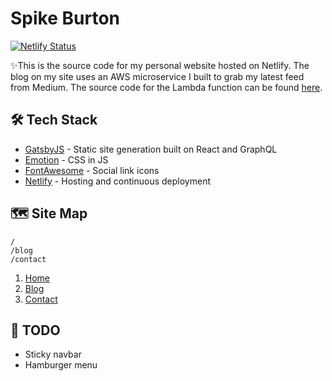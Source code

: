 # Spike Burton

[![Netlify Status](https://api.netlify.com/api/v1/badges/c56b01f1-ff1a-4122-b8a0-15032017ea8c/deploy-status)](https://app.netlify.com/sites/spikeburton/deploys)

✨This is the source code for my personal website hosted on Netlify. The blog on my site uses an AWS microservice I built to grab my latest feed from Medium. The source code for the Lambda function can be found [here](https://github.com/spikeburton/medium-parser).

## 🛠 Tech Stack

- [GatsbyJS](https://www.gatsbyjs.org/) - Static site generation built on React and GraphQL
- [Emotion](https://emotion.sh/docs/introduction) - CSS in JS
- [FontAwesome](https://fontawesome.com/) - Social link icons
- [Netlify](https://www.netlify.com/) - Hosting and continuous deployment

## 🗺 Site Map

    /
    /blog
    /contact

1. [Home](https://spikeburton.me/)
1. [Blog](https://spikeburton.me/blog)
1. [Contact](https://spikeburton.me/contact)

## 🚧 TODO

- Sticky navbar
- Hamburger menu
